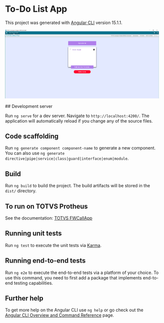 # To-Do List App

This project was generated with [Angular CLI](https://github.com/angular/angular-cli) version 15.1.1.

<p align="center">
  <img src="https://raw.githubusercontent.com/vitor-gabriel/todo-list-angular/master/src/assets/readme-img/window-app.png" width="800" alt="Window APP">
</p>
## Development server

Run `ng serve` for a dev server. Navigate to `http://localhost:4200/`. The application will automatically reload if you change any of the source files.

## Code scaffolding

Run `ng generate component component-name` to generate a new component. You can also use `ng generate directive|pipe|service|class|guard|interface|enum|module`.

## Build

Run `ng build` to build the project. The build artifacts will be stored in the `dist/` directory.

## To run on TOTVS Protheus

See the documentation: [TOTVS FWCallApp](https://tdn.totvs.com/display/public/framework/FwCallApp+-+Abrindo+aplicativos+Web+no+Protheus)

## Running unit tests

Run `ng test` to execute the unit tests via [Karma](https://karma-runner.github.io).

## Running end-to-end tests

Run `ng e2e` to execute the end-to-end tests via a platform of your choice. To use this command, you need to first add a package that implements end-to-end testing capabilities.

## Further help

To get more help on the Angular CLI use `ng help` or go check out the [Angular CLI Overview and Command Reference](https://angular.io/cli) page.
